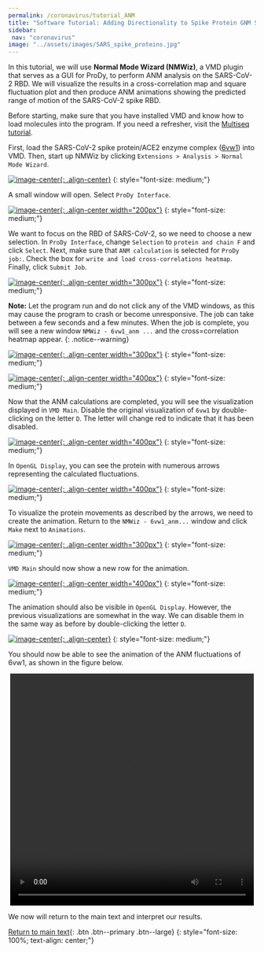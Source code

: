 ```yaml
---
permalink: /coronavirus/tutorial_ANM
title: "Software Tutorial: Adding Directionality to Spike Protein GNM Simulations Using ANM"
sidebar:
 nav: "coronavirus"
image: "../assets/images/SARS_spike_proteins.jpg"
---
```


In this tutorial, we will use **Normal Mode Wizard (NMWiz)**, a VMD plugin that serves as a GUI for ProDy, to perform ANM analysis on the SARS-CoV-2 RBD. We will visualize the results in a cross-correlation map and square fluctuation plot and then produce ANM animations showing the predicted range of motion of the SARS-CoV-2 spike RBD.

Before starting, make sure that you have installed VMD and know how to load molecules into the program. If you need a refresher, visit the [Multiseq tutorial](tutorial_multiseq).

First, load the SARS-CoV-2 spike protein/ACE2 enzyme complex (<a href="https://www.rcsb.org/structure/6vw1" target="_blank">6vw1</a>) into VMD. Then, start up NMWiz by clicking `Extensions > Analysis > Normal Mode Wizard`.

[![image-center](../assets/images/600px/ANM1.png){: .align-center}](../assets/images/ANM1.png)
{: style="font-size: medium;"}

A small window will open. Select `ProDy Interface`.

[![image-center](../assets/images/600px/ANM2.png){: .align-center width="200px"}](../assets/images/ANM2.png)
{: style="font-size: medium;"}

We want to focus on the RBD of SARS-CoV-2, so we need to choose a new selection. In `ProDy Interface`, change `Selection` to `protein and chain F` and click `Select`. Next, make sure that `ANM calculation` is selected for `ProDy job:`. Check the box for `write and load cross-correlations heatmap`. Finally, click `Submit Job`.

[![image-center](../assets/images/600px/ANM3.png){: .align-center width="300px"}](../assets/images/ANM3.png)
{: style="font-size: medium;"}

**Note:** Let the program run and do not click any of the VMD windows, as this may cause the program to crash or become unresponsive. The job can take between a few seconds and a few minutes. When the job is complete, you will see a new window `NMWiz - 6vw1_anm ...` and the cross=correlation heatmap appear.
{: .notice--warning}

[![image-center](../assets/images/600px/ANM4.png){: .align-center width="300px"}](../assets/images/ANM4.png)
{: style="font-size: medium;"}

[![image-center](../assets/images/600px/ANM5.png){: .align-center width="400px"}](../assets/images/ANM5.png)
{: style="font-size: medium;"}

Now that the ANM calculations are completed, you will see the visualization displayed in `VMD Main`. Disable the original visualization of `6vw1` by double-clicking on the letter `D`. The letter will change red to indicate that it has been disabled.

[![image-center](../assets/images/600px/ANM6.png){: .align-center width="400px"}](../assets/images/ANM6.png)
{: style="font-size: medium;"}

In `OpenGL Display`, you can see the protein with numerous arrows representing the calculated fluctuations.

[![image-center](../assets/images/600px/ANM7.png){: .align-center width="400px"}](../assets/images/ANM7.png)
{: style="font-size: medium;"}

To visualize the protein movements as described by the arrows, we need to create the animation. Return to the `NMWiz - 6vw1_anm...` window and click `Make` next to `Animations`.

[![image-center](../assets/images/600px/ANM8.png){: .align-center width="300px"}](../assets/images/ANM8.png)
{: style="font-size: medium;"}

`VMD Main` should now show a new row for the animation.

[![image-center](../assets/images/600px/ANM9.png){: .align-center width="400px"}](../assets/images/ANM9.png)
{: style="font-size: medium;"}

The animation should also be visible in `OpenGL Display`. However, the previous visualizations are somewhat in the way. We can disable them in the same way as before by double-clicking the letter `D`.

[![image-center](../assets/images/600px/ANM10.png){: .align-center}](../assets/images/ANM10.png)
{: style="font-size: medium;"}


You should now be able to see the animation of the ANM fluctuations of 6vw1, as shown in the figure below.

<center>
<video width="496" height="472" controls="controls">
  <source src="../assets/videos/6vw1_chainF.mp4" type="video/mp4">
</video>
</center>

We now will return to the main text and interpret our results.

[Return to main text](conclusion_part_2#anm-analysis-of-the-coronavirus-binding-domain){: .btn .btn--primary .btn--large}
{: style="font-size: 100%; text-align: center;"}

